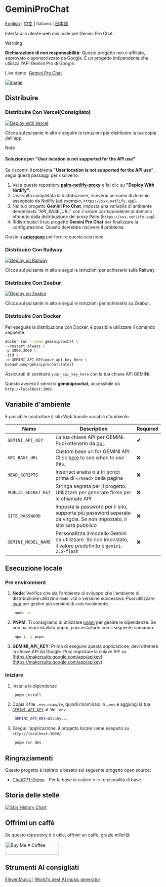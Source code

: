 # GeminiProChat

[English](README.md) | [中文](README_cn.md) | Italiano | [日本語](README_jp.md)

Interfaccia utente web minimale per Gemini Pro Chat.

> [!WARNING]
> **Dichiarazione di non responsabilità:** Questo progetto non è affiliato, approvato o sponsorizzato da Google. È un progetto indipendente che utilizza l'API Gemini Pro di Google.

Live demo: [Gemini Pro Chat](https://www.geminiprochat.com)

[![image](https://github.com/babaohuang/GeminiProChat/assets/559171/d02fd440-401a-410d-a112-4b10935624c6)](https://www.geminiprochat.com)

## Distribuire

### Distribuire Con Vercel(Consigliato)

[![Deploy with Vercel](https://vercel.com/button)](https://vercel.com/new/clone?repository-url=https://github.com/babaohuang/GeminiProChat&env=GEMINI_API_KEY&envDescription=Google%20API%20Key%20for%20GeminiProChat&envLink=https://makersuite.google.com/app/apikey&project-name=gemini-pro-chat&repository-name=gemini-pro-chat&demo-title=Gemini%20Pro%20Chat&demo-description=Minimal%20web%20UI%20for%20Gemini%20Pro.&demo-url=https%3A%2F%2Fgeminiprochat.com&demo-image=https%3A%2F%2Fgeminiprochat.com%2Ficon.svg)

Clicca sul pulsante in alto e seguire le istruzioni per distribuire la tua copia dell'app.

> [!NOTE]
>
> #### Soluzione per "User location is not supported for the API use"
> Se riscontri il problema **"User location is not supported for the API use"**, segui questi passaggi per risolverlo:
>
> 1. Vai a questo repository [**palm-netlify-proxy**](https://github.com/antergone/palm-netlify-proxy) e fai clic su **"Deploy With Netlify"**.
> 2. Una volta completata la distribuzione, riceverai un nome di dominio assegnato da Netlify (ad esempio, `https://xxx.netlify.app`).
> 3. Nel tuo progetto **Gemini Pro Chat**, imposta una variabile di ambiente denominata "API_BASE_URL" con il valore corrispondente al dominio ottenuto dalla distribuzione del proxy Palm (`https://xxx.netlify.app`).
> 4. Ridistribuisci il tuo progetto **Gemini Pro Chat** per finalizzare la configurazione. Questo dovrebbe risolvere il problema.
>
> Grazie a [**antergone**](https://github.com/antergone/palm-netlify-proxy) per fornire questa soluzione.
>

### Distribuire Con Railway

[![Deploy on Railway](https://railway.app/button.svg)](https://railway.app/template/v9QL5u?referralCode=tSzmIe)

Clicca sul pulsante in alto e segui le istruzioni per schierarlo sulla Railway.

### Distribuire Con Zeabur

[![Deploy on Zeabur](https://zeabur.com/button.svg)](https://zeabur.com/templates/1103PJ)

Clicca sul pulsante in alto e segui le istruzioni per schierarlo su Zeabur.

### Distribuire Con Docker

Per eseguire la distribuzione con Docker, è possibile utilizzare il comando seguente:

```bash
docker run --name geminiprochat \
--restart always \
-p 3000:3000 \
-itd \
-e GEMINI_API_KEY=your_api_key_here \
babaohuang/geminiprochat:latest
```
Assicurati di sostituire `your_api_key_here` con la tua chiave API GEMINI.

Questo avvierà il servizio **geminiprochat**, accessibile da `http://localhost:3000`.

## Variabile d'ambiente

È possibile controllare il sito Web tramite variabili d'ambiente.

| Name | Description | Required |
| --- | --- | --- |
| `GEMINI_API_KEY` | La tua chiave API per GEMINI. Puoi ottenerlo da [qui](https://makersuite.google.com/app/apikey). | **✔** |
| `API_BASE_URL` | Custom base url for GEMINI API. Click [here](https://github.com/babaohuang/GeminiProChat?tab=readme-ov-file#solution-for-user-location-is-not-supported-for-the-api-use) to see when to use this. | ❌ |
| `HEAD_SCRIPTS` | Inserisci analisi o altri script prima di `</head>` della pagina | ❌ |
| `PUBLIC_SECRET_KEY` | Stringa segreta per il progetto. Utilizzare per generare firme per le chiamate API | ❌ |
| `SITE_PASSWORD` | Imposta la password per il sito, supporta più password separate da virgola. Se non impostato, il sito sarà pubblico | ❌ |
| `GEMINI_MODEL_NAME` | Personalizza il modello Gemini da utilizzare. Se non impostato, il valore predefinito è `gemini-2.5-flash` | ❌ |

## Esecuzione locale

### Pre environment
1. **Node**: Verifica che sia l'ambiente di sviluppo che l'ambiente di distribuzione utilizzino `Node v18` o versione successiva. Puoi utilizzare [nvm](https://github.com/nvm-sh/nvm) per gestire più versioni di `nodo` localmente.

   ```bash
    node -v
   ```

2. **PNPM**: Ti consigliamo di utilizzare [pnpm](https://pnpm.io/) per gestire le dipendenze. Se non hai mai installato pnpm, puoi installarlo con il seguente comando:

   ```bash
    npm i -g pnpm
   ```

3. **GEMINI_API_KEY**: Prima di eseguire questa applicazione, devi ottenere la chiave API da Google. Puoi registrare la chiave API su [https://makersuite.google.com/app/apikey](https://makersuite.google.com/app/apikey).

### Iniziare

1. Installa le dipendenze

   ```bash
    pnpm install
   ```

2. Copia il file `.env.example`, quindi rinominalo in `.env` e aggiungi la tua [`GEMINI_API_KEY`](https://makersuite.google.com/app/apikey) al file `.env`.

   ```bash
    GEMINI_API_KEY=AIzaSy...
   ```

3. Esegui l'applicazione, il progetto locale viene eseguito su `http://localhost:3000/`.

   ```bash
    pnpm run dev
   ```

## Ringraziamenti

Questo progetto è ispirato e basato sul seguente progetto open source:

- [ChatGPT-Demo](https://github.com/anse-app/chatgpt-demo) - Per la base di codice e le funzionalità di base.

## Storia delle stelle

[![Star History Chart](https://api.star-history.com/svg?repos=babaohuang/geminiprochat&type=Timeline)](https://star-history.com/#babaohuang/geminiprochat&Timeline)

## Offrimi un caffè

Se questo repository ti è utile, offrimi un caffè, grazie mille!😄

<a href="https://www.buymeacoffee.com/babaohuang" target="_blank"><img src="https://cdn.buymeacoffee.com/buttons/default-orange.png" alt="Buy Me A Coffee" height="41" width="174"></a>

## Strumenti AI consigliati


[ElevenMusic | World's best AI music generator](https://elevenmusic.ai?utm_source=geminiprochatgithub)
